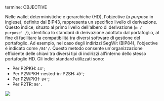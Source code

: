 termine: OBJECTIVE

Nelle wallet deterministiche e gerarchiche (HD), l'objective (o _purpose_ in inglese), definito dal BIP43, rappresenta un specifico livello di derivazione. Questo indice, situato al primo livello dell'albero di derivazione (`m / purpose' /`), identifica lo standard di derivazione adottato dal portafoglio, al fine di facilitare la compatibilità tra diversi software di gestione del portafoglio. Ad esempio, nel caso degli indirizzi SegWit (BIP84), l'objective è indicato come `/84'/`. Questo metodo consente un'organizzazione efficiente delle chiavi tra diversi tipi di indirizzi all'interno dello stesso portafoglio HD. Gli indici standard utilizzati sono:
* Per P2PKH: `44'`;
* Per P2WPKH-nested-in-P2SH: `49'`;
* Per P2WPKH: `84'`;
* Per P2TR: `86'`.

![](../../dictionnaire/assets/20.png)